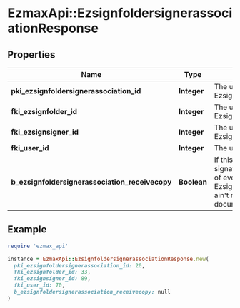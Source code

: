 # EzmaxApi::EzsignfoldersignerassociationResponse

## Properties

| Name | Type | Description | Notes |
| ---- | ---- | ----------- | ----- |
| **pki_ezsignfoldersignerassociation_id** | **Integer** | The unique ID of the Ezsignfoldersignerassociation |  |
| **fki_ezsignfolder_id** | **Integer** | The unique ID of the Ezsignfolder |  |
| **fki_ezsignsigner_id** | **Integer** | The unique ID of the Ezsignsigner |  |
| **fki_user_id** | **Integer** | The unique ID of the User |  |
| **b_ezsignfoldersignerassociation_receivecopy** | **Boolean** | If this flag is true. The signatory will receive a copy of every signed Ezsigndocument even if it ain&#39;t required to sign the document. |  |

## Example

```ruby
require 'ezmax_api'

instance = EzmaxApi::EzsignfoldersignerassociationResponse.new(
  pki_ezsignfoldersignerassociation_id: 20,
  fki_ezsignfolder_id: 33,
  fki_ezsignsigner_id: 89,
  fki_user_id: 70,
  b_ezsignfoldersignerassociation_receivecopy: null
)
```


